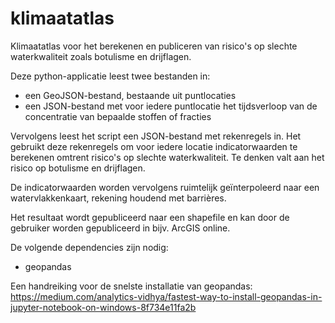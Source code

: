 # klimaatatlas
Klimaatatlas voor het berekenen en publiceren van risico's op slechte waterkwaliteit zoals botulisme en drijflagen. 

Deze python-applicatie leest twee bestanden in:
* een GeoJSON-bestand, bestaande uit puntlocaties
* een JSON-bestand met voor iedere puntlocatie het tijdsverloop van de concentratie van bepaalde stoffen of fracties

Vervolgens leest het script een JSON-bestand met rekenregels in. Het gebruikt deze rekenregels om voor iedere locatie indicatorwaarden te berekenen omtrent risico's op slechte waterkwaliteit. Te denken valt aan het risico op botulisme en drijflagen.

De indicatorwaarden worden vervolgens ruimtelijk geïnterpoleerd naar een watervlakkenkaart, rekening houdend met barrières.

Het resultaat wordt gepubliceerd naar een shapefile en kan door de gebruiker worden gepubliceerd in bijv. ArcGIS online.

De volgende dependencies zijn nodig:
* geopandas

Een handreiking voor de snelste installatie van geopandas: https://medium.com/analytics-vidhya/fastest-way-to-install-geopandas-in-jupyter-notebook-on-windows-8f734e11fa2b

